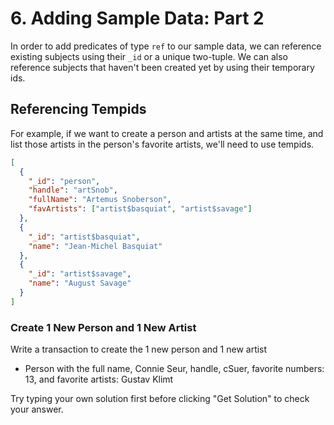 # 6. Adding Sample Data: Part 2

In order to add predicates of type `ref` to our sample data, we can reference existing subjects using their `_id` or a unique two-tuple. We can also reference subjects that haven't been created yet by using their temporary ids.

## Referencing Tempids

For example, if we want to create a person and artists at the same time, and list those artists in the person's favorite artists, we'll need to use tempids.

```json
[
  {
    "_id": "person",
    "handle": "artSnob",
    "fullName": "Artemus Snoberson",
    "favArtists": ["artist$basquiat", "artist$savage"]
  },
  {
    "_id": "artist$basquiat",
    "name": "Jean-Michel Basquiat"
  },
  {
    "_id": "artist$savage",
    "name": "August Savage"
  }
]
```

<div class="challenge">
<h3>Create 1 New Person and 1 New Artist </h3>
<p>Write a transaction to create the 1 new person and 1 new artist
</p>
<p>
    <ul>
        <li> Person with the full name, Connie Seur, handle, cSuer, favorite numbers: 13, and favorite artists: Gustav Klimt</li>
    </ul>
</p>
<p>Try typing your own solution first before clicking "Get Solution" to check your answer. </p>
</div>
<br/>
<br/>
